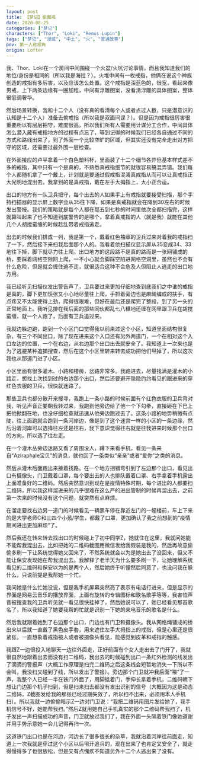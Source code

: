```yaml
---
layout: post
title: 【梦记】偷魔戒
date: 2020-08-25
categories: ["梦记"]
characters: ["Thor", "Loki", "Remus Lupin"]
tags: ["梦记", "漫威", "中土", "火", "普通故事"]
pov: 第一人称视角
origin: Lofter
---
```


我、Thor、Loki在一个房间中间围绕一个火盆/火坑讨论事情，而且我知道我们的地位/身份是相同的（所以我是海拉？）。火堆中间有一枚戒指，他俩在说这个神族创造的戒指有多厉害，以及应该怎么处置。这个戒指是深蓝色的，很宽，看起来像男戒，上下两条边缘有一圈加粗，中间有浮雕图案，没看清浮雕的具体图案，整体很低调奢华。

然后场景转换，我和十二个人（没有真的看清每个人或者点过人数，只是潜意识的认知是十二个人）准备去偷戒指（所以我是双面间谍？）。但是因为戒指很厉害很重要所以有层层把守，难度很高，所以我们所有人需要用计谋分工合作，中间具体怎么潜入藏有戒指地方的过程有点忘了，等到记得的时候我们已经各自通过不同的方式和路线出来了，到了外面一个比较空旷的区域，但其实还没有完全走出对方把守的区域，还需要过最外围一层检查。

在外面接应的卢平拿着一个白色塑料杯，里面装了十二个细节各异但基本样式差不多的戒指，其中只有一个是真的，不熟悉真戒指细节的就很容易搞混弄错。我们每个人都随机拿了一个戴上，计划就是要通过假戒指混淆真戒指从而可以让真戒指正大光明地混出去。我拿到的是真戒指，戴在左手大拇指上，大小正合适。

出口的地方有一队卫兵把守，每个出去的人如果手上有戒指就要接受扫描，那个手持扫描器的显示屏上数字会从35往下降，如果是真戒指就会在降到30左右的时候发出警报。我们的策略就是每个人都在那五到七秒的时间里依次全都扫描完，这样就算叫起来了也不知道到底警告的是哪个，拿着真戒指的人（就是我）就能在其他几个人胡搅蛮缠的时候趁乱带着戒指逃走。

出去的时候我们排成一列，我是第一个，戴着红色袖章的卫兵过来对着我的戒指扫了一下，然后接下来扫我后面那个人的。我看着他扫描仪显示屏从35变成34、33地往下掉，脚下就尽力往上爬。出口地方的这段路不是真的路而是一张网铺成的桥，要踩着网格空隙网上爬，一不小心就会脚踩空陷进网格空洞里，虽然也不会有什么危险，但是就会缠住逃不走，就很适合这种不会危及人但阻止人逃走的出口地方用。

我已经听见扫描仪发出警告声了，卫兵要过来更加仔细地查到底我们之中谁的戒指是真的，脚下更加慌张又小心地尽量往上爬，手抓着旁边也是麻绳编成的扶手，有点疼又不太能使得上劲，爬得很艰难，但好在最后还是爬完了整段，到了另一头的正常地面上。我听见排在我后面的那些同伙都乱七八糟地还缠在网里跟卫兵在胡搅蛮缠，就一个人跑了，后面有卫兵追过来。

我就边躲边跑，跑到一个小区门口觉得我以前来过这个小区，知道里面结构很复杂，有三个不同出口，除了现在进来这个入口还有另外两道门，一个在相对这个入口左边的位置，一个在右边，从右边那个出口出去就安全了。我知道上一次来也是为了逃避某种追捕搜查，然后在这个小区里转来转去成功把他们甩掉了，所以这次我也从那道门进了小区。

小区里面有很多灌木、小路和楼房，岔路非常多。我跑进去，尽量找满是灌木的小路走，想找上次找到过的右边那个出口，然后还要避开隐隐约约看见的跟进来的穿红色衣服的卫兵，很快就迷路了。

那些卫兵也都分散开来搜寻，我跑上一条小路的时候前面有个红色衣服的卫兵背对我，听见声音正要朝我转过来，我跑到他旁边给了他一个下勾拳，直接砸在下巴上把他掀翻在地，也没仔细检查就迅速从他旁边跑过去了。这条小路的地势稍微有点陡，往上面跑就会跑到一条河岸边，像是到了这个迷宫一样的小区的一条边缘，然后沿着河岸可以选择往左还是往右，我下意识觉得往右就是往我进来时候那个出口的方向，所以选了往左走。

在一个灌木丛旁边迷路又看了周围没人，蹲下来看手机，看见一条来自“Aziraphale宝贝”的消息，就也回了一条类似“亲亲”或者“爱你”之类的消息。

然后从灌木后面跑出来接着找路。在一个地方拐错弯引到了左边那个出口，看见出口有摄像头，门卫戴着口罩，每个要出去的人也排队戴着口罩、右手拿着手机露出上面准备好的二维码。然后突然意识到现在是疫情特殊时期，每个进出的人都要扫二维码，所以我这样溜进来的几乎很难在这么严的进出管制的时候再溜出去，之前第一次来的时候没有这个问题，就突然有点麻烦。

在溜走要找右边另一道门的时候看见一辆黑车停在靠近左门的一幢楼前，车上下来的是大学老师C和三四个小孩/学生，都戴了口罩，更加确认了我之前想到的“疫情期间进出更加麻烦”了。

然后我还在转来转去找出口的时候碰上了初中同学Z，她就住在这里，我就问她能不能帮我混出去，比如把她的二维码截图用微信发给我假装是我的，然后再故意偷偷多刷一下让系统觉得她又回来了，不然系统就会以为是她出去了没回来，但又不能让保安发现她在帮我混出去。我解释了老半天为什么要多刷一下，让她理解系统看见的二维码和保安以为的是两个人，然后她终于听懂然后同意了，也没问我在躲什么，只说前提是我帮她一个忙。

我问她是什么忙她没说，但是我手机屏幕突然亮了表示有电话打进来，但是显示的界面是网易云音乐的播放界面，上面有旋转的专辑图标和歌名歌手等等，我害怕声音被搜查我的卫兵听见就一看见很快挂掉了，然后她说可以了，她已经看见那首歌名了，所以我知道了她要我帮的忙就是识别一下她的来电音乐的歌名是什么。

然后我就跟着她到了右边那个出口，门边也有门卫和摄像头。我从网格绳铺成的桥出来以后就一直戴了黑色皮手套，用来遮住左手大拇指上的戒指，但是心里还是很紧张，一直想象着戒指被人或者被摄像头看见，能感觉到皮革和戒指的触感。

我跟Z一边很投入地聊天一边往外面走，正好前面有个女人走出去了门开了，我就很自然地跟着出去而没有扫二维码，我出去的时候碰到出口一条红外检测的线发出了滴滴的警报声（大概工作原理是扫完二维码之后这条线会短暂地消失一下所以不会叫，我没扫又碰到了线，所以发出了警报）。旁边那个门卫就冲我后面“喂”了一声，我整个人已经一半在铁门外面了，用脚抵着门，手伸长拿着手机，二维码朝下想让门边那个机子扫到，但是扫来扫去都没有发出识别的信号（大概因为这是动态二维码，Z截图发给我的那张已经过期失效了，所以扫不出来，必须用本人手机扫）。所以我就一边偷偷暗示Z一边对门卫说：“我把二维码用图片发给她了，我手机信号不好，她能帮我扫。”然后Z就用她自己手机真实的那个二维码帮我扫了，机子发出一声扫描成功的声音，门卫就放过我们了，我在外面一头隔着铁门像她道谢并用手势示意她一会儿记得再扫一次。

这道铁门出口也是在河边，河边长了很多很长的杂草，我就沿着河岸往前面走，知道上一次我就是穿过这个小区以后甩开追兵的，现在出来了也肯定又安全了，就走得慢得多了也很放松，但是又有点愧疚不知道另外十二个人逃出来了没有。
